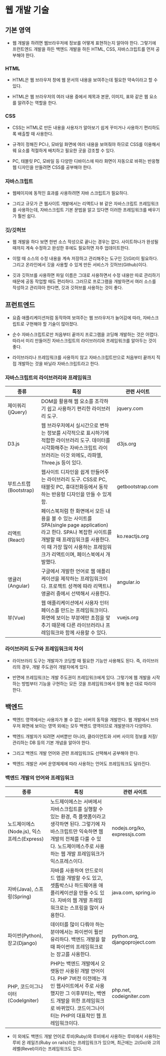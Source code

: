 # 웹 개발 기술

## 기본 영역

* 웹 개발을 하려면 웹브라우저에 정보를 어떻게 표현하는지 알아야 한다. 그렇기에 프런트엔드 개발을 하든 백엔드 개발을 하든 HTML, CSS, 자바스크립트를 먼저 공부해야 한다.

### HTML

* HTML은 웹 브라우저 창에 웹 문서의 내용을 보여주는데 필요한 약속이라고 할 수 있다. 

* HTML은 웹 브라우저의 여러 내용 중에서 제목과 본문, 이미지, 표와 같은 웹 요소를 알려주는 역할을 한다.

### CSS

* CSS는 HTML로 만든 내용을 사용자가 알아보기 쉽게 꾸미거나 사용하기 편리하도록 배출할 때 사용한다. 

* 규격이 정해진 PC나, 모바일 화면에 여러 내용을 보여줘야 하므로 CSS를 이용해서 웨 요소를 적절하게 배치하고 필요한 곳을 강조할 수 있다.

* PC, 태블릿 PC, 모바일 등 다양한 디바이스에 따라 화면이 자동으로 바뀌는 반응형 웹 디자인을 만들려면 CSS를 공부해야 한다.

### 자바스크립트

* 웹페이지에 동적인 효과를 사용하려면 자바 스크립트가 필요하다. 

* 그리고 규모가 큰 웹사이트 개발에서는 리액트나 뷰 같은 자바스크립트 프레임워크를 사용하는데, 자바스크립트 기본 문법을 알고 있다면 이러한 프레임워크를 배우기가 훨씬 쉽다.

### 깃/깃허브

* 웹 개발을 하다 보면 한번 소스 작성으로 끝나는 경우는 없다. 사이트하나가 완성될 때까지 계속 수정하고 완성한 후에도 필요하면 자주 업데이트한다.

* 이럴 때 소스의 수정 내용을 계속 저장하고 관리해주는 도구인 깃(Git)이 필요하다. 그리고 온라인에서 깃을 사용할 수 있게 만든 서비스가 깃허브(Github)이다.

* 깃과 깃허브를 사용하면 파일 이름은 그대로 사용하면서 수정 내용만 따로 관리하기 때문에 공동 작업할 때도 편리하다. 그러므로 프로그램을 개발하면서 여러 소스를 작성하고 관리햐아 한다면, 깃과 깃허브를 사용하는 것이 좋다.

## 프런트엔드

* 요즘 애플리케이션처럼 동작하여 보여주는 웹 브라우저가 늘어감에 따라, 자바스크립트로 구현해야 할 기술이 많아졌다.

* 순수 자바스크립트로만 처음부터 끝까지 프로그램을 코딩해 개발하는 것은 어렵다. 따라서 미리 만들어진 자바스크립트의 라이브러리와 프레임워크를 알아두는 것이 좋다.

* 라이브러리나 프레임워크를 사용하지 않고 자바스크립트만으로 처음부터 끝까지 직접 개발하는 것을 바닐라 자바스크립트라고 한다.

### 자바스크립트의 라이브러리와 프레임워크

| 종류 | 특징 | 관련 사이트 |
| ---- | ---- | ---- |
| 제이쿼리(jQuery) | DOM을 활용해 웹 요소를 조각하기 쉽고 사용하기 편리한 라이브러리 도구. | jquery.com |
| D3.js | 웹 브라우저에서 실시간으로 변하는 정보를 시각적으로 표시하기에 적합한 라이브러리 도구. 데이터를 시각화해주는 자바스크립트 라이브러리는 이것 외에도, 라파엘, Three.js 등이 있다. | d3js.org |
| 부트스트랩(Bootstrap) | 웹사이트 디자인을 쉽게 만들어주는 라이브러리 도구. CSS로 PC, 태블릿 PC, 휴대전화등에서 동작하는 반응형 디자인을 만들 수 있게 함.| getbootstrap.com |
| 리액트(React) | 페이스북처럼 한 화면에서 모든 내용을 볼 수 있는 사이트를 SPA(single page application)라고 한다. SPA나 복잡한 사이트를 개발할 때 프레임워크를 사용한다. 이 때 가장 많이 사용하는 프레임워크가 리액트이며, 페이스북에서 개발했다.| ko.reactjs.org |
| 앵귤러(Angular) | 구글에서 개발한 언어로 웹 애플리케이션을 제작하는 프레임워크이다. 프로젝트 성격에 따라 리액트나 앵귤러 중에서 선택해서 사용한다. | angular.io |
| 뷰(Vue) | 웹 애플리케이션에서 사용자 인터페이스를 만드는 프레임워크이다. 화면에 보이는 부분에만 초점을 맞추기 때문에 다른 라이브러리나 프레임워크와 함께 사용할 수 있다. | vuejs.org |

### 라이브러리 도구와 프레임워크의 차이

* 라이브러리 도구는 개발자가 코딩할 때 필요한 기능만 사용해도 된다. 즉, 라이브러리의 경우, 개발 주도권이 개발자에게 있다.

* 반면에 프레임워크는 개발 주도권이 프레임워크에게 있다. 그렇기에 웹 개발을 시작하는 방법부터 기능을 구현하는 모든 것을 프레임워크에서 정해 놓은 대로 따라야 한다.

## 백엔드

* 백엔드 영역에서는 사용자가 볼 수 없는 서버의 동작을 개발한다. 웹 개발에서 브라우저 화면에 보이는 영역 외에는 모두 백엔드 영역이므로 개발분야가 다양하다.

* 백엔드 개발자가 되려면 서버뿐만 아니라, 클라이언트와 서버 사이의 정보를 저장/관리하는 DB 등의 기본 개념을 알아야 한다. 

* 그리고 백엔드 개발 언어와 관련 프레임워크도 선택해서 공부해야 한다.

* 백엔드 개발은 서버 운영체제에 따라 사용하는 언어도 프레임워크도 달라진다. 

### 백엔드 개발의 언어와 프레임워크

| 종류 | 특징 | 관련 사이트 |
| ---- | ---- | ---- |
| 노드제이에스(Node.js), 익스프레스(Express) | 노드제이에스는 서버에서 자바스크립트를 실행할 수 있는 환경, 즉 플랫폼이라고 생각하면 된다. 그렇기에 자바스크립트만 익숙하면 웹 개발의 전체를 다룰 수 있다. 노드제이에스주로 사용하는 웹 개발 프레임워크가 익스프레스이다. | nodejs.org/ko, expressjs.com |
| 자바(Java), 스프링(Spring) | 자바를 사용하여 안드로이드 앱을 개발할 수도 있고, 셋톱박스나 하드웨어용 애플리케이션을 만들 수도 있다. 자바의 웹 개발 프레임워크로는 스프링을 많이 사용한다. | java.com, spring.io |
| 파이썬(Python), 장고(Django) | 데이터를 많이 다뤄야 하는 분야에서는 파이썬이 훨씬 유리하다. 백엔드 개발을 할 때 파이썬의 프레임워크로는 장고를 사용한다. | python.org, djangoproject.com |
| PHP, 코드이그나이터(CodeIgniter) | PHP는 백엔드 개발에서 오랫동안 사용된 개발 언어이다. PHP 7버전 이전에는 개인 웹사이트에서 주로 사용했지만 그 이후부터는, 백엔드 개발을 위한 프레임워크로 바뀌었다. 코드이그나이터는 PHP의 대표적인 웹 프레임워크이다.| php.net, codeigniter.com |

* 이 외에도 백엔드 개발 언어로 루비(Ruby)와 루비에서 사용하는 루비에서 사용하는 루비 온 레일즈(Ruby on rails)라는 프레임워크가 있으며, 최근에는 고(Go)와 고의 레벨(Revel)이라는 프레임워크도 있다.
